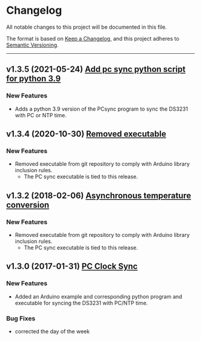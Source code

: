 # Changelog
All notable changes to this project will be documented in this file.

The format is based on [Keep a Changelog](https://keepachangelog.com/en/1.0.0/),
and this project adheres to [Semantic Versioning](https://semver.org/spec/v2.0.0.html).

****

## v1.3.5 (2021-05-24) [Add pc sync python script for python 3.9](https://github.com/EnviroDIY/Sodaq_DS3231/releases/tag/v1.3.5)

### New Features
- Adds a python 3.9 version of the PCsync program to sync the DS3231 with PC or NTP time.


## v1.3.4 (2020-10-30) [Removed executable](https://github.com/EnviroDIY/Sodaq_DS3231/releases/tag/v1.3.4)

### New Features
- Removed executable from git repository to comply with Arduino library inclusion rules.
  - The PC sync executable is tied to this release.


## v1.3.2 (2018-02-06) [Asynchronous temperature conversion](https://github.com/EnviroDIY/Sodaq_DS3231/releases/tag/v1.3.2)

### New Features
- Removed executable from git repository to comply with Arduino library inclusion rules.
  - The PC sync executable is tied to this release.


## v1.3.0 (2017-01-31) [PC Clock Sync](https://github.com/EnviroDIY/Sodaq_DS3231/releases/tag/v1.3.0)

### New Features
- Added an Arduino example and corresponding python program and executable for syncing the DS3231 with PC/NTP time.

### Bug Fixes
- corrected the day of the week